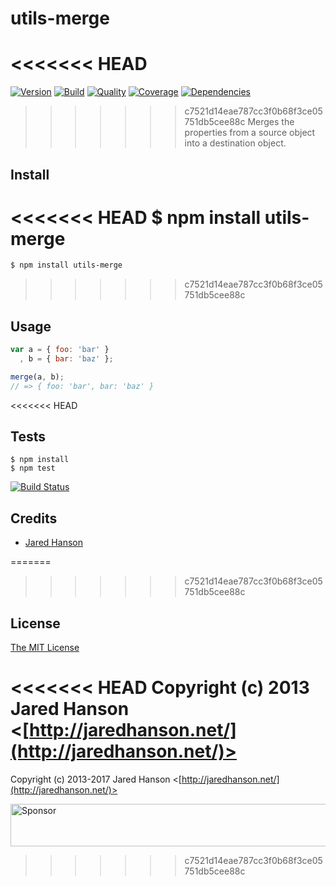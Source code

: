 # utils-merge

<<<<<<< HEAD
=======
[![Version](https://img.shields.io/npm/v/utils-merge.svg?label=version)](https://www.npmjs.com/package/utils-merge)
[![Build](https://img.shields.io/travis/jaredhanson/utils-merge.svg)](https://travis-ci.org/jaredhanson/utils-merge)
[![Quality](https://img.shields.io/codeclimate/github/jaredhanson/utils-merge.svg?label=quality)](https://codeclimate.com/github/jaredhanson/utils-merge)
[![Coverage](https://img.shields.io/coveralls/jaredhanson/utils-merge.svg)](https://coveralls.io/r/jaredhanson/utils-merge)
[![Dependencies](https://img.shields.io/david/jaredhanson/utils-merge.svg)](https://david-dm.org/jaredhanson/utils-merge)


>>>>>>> c7521d14eae787cc3f0b68f3ce05751db5cee88c
Merges the properties from a source object into a destination object.

## Install

<<<<<<< HEAD
    $ npm install utils-merge
=======
```bash
$ npm install utils-merge
```
>>>>>>> c7521d14eae787cc3f0b68f3ce05751db5cee88c

## Usage

```javascript
var a = { foo: 'bar' }
  , b = { bar: 'baz' };

merge(a, b);
// => { foo: 'bar', bar: 'baz' }
```

<<<<<<< HEAD
## Tests

    $ npm install
    $ npm test

[![Build Status](https://secure.travis-ci.org/jaredhanson/utils-merge.png)](http://travis-ci.org/jaredhanson/utils-merge)

## Credits

  - [Jared Hanson](http://github.com/jaredhanson)

=======
>>>>>>> c7521d14eae787cc3f0b68f3ce05751db5cee88c
## License

[The MIT License](http://opensource.org/licenses/MIT)

<<<<<<< HEAD
Copyright (c) 2013 Jared Hanson <[http://jaredhanson.net/](http://jaredhanson.net/)>
=======
Copyright (c) 2013-2017 Jared Hanson <[http://jaredhanson.net/](http://jaredhanson.net/)>

<a target='_blank' rel='nofollow' href='https://app.codesponsor.io/link/vK9dyjRnnWsMzzJTQ57fRJpH/jaredhanson/utils-merge'>  <img alt='Sponsor' width='888' height='68' src='https://app.codesponsor.io/embed/vK9dyjRnnWsMzzJTQ57fRJpH/jaredhanson/utils-merge.svg' /></a>
>>>>>>> c7521d14eae787cc3f0b68f3ce05751db5cee88c
